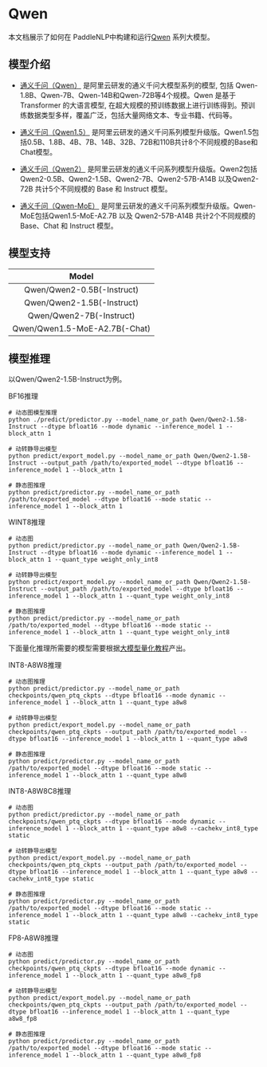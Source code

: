 # Qwen

本文档展示了如何在 PaddleNLP中构建和运行[Qwen](https://huggingface.co/Qwen) 系列大模型。

## 模型介绍

* [通义千问（Qwen）](https://arxiv.org/abs/2205.01068) 是阿里云研发的通义千问大模型系列的模型, 包括 Qwen-1.8B、Qwen-7B、Qwen-14B和Qwen-72B等4个规模。Qwen 是基于 Transformer 的大语言模型, 在超大规模的预训练数据上进行训练得到。预训练数据类型多样，覆盖广泛，包括大量网络文本、专业书籍、代码等。

* [通义千问（Qwen1.5）](https://qwenlm.github.io/blog/qwen1.5/) 是阿里云研发的通义千问系列模型升级版。Qwen1.5包括0.5B、1.8B、4B、7B、14B、32B、72B和110B共计8个不同规模的Base和Chat模型。

* [通义千问（Qwen2）](https://qwenlm.github.io/blog/qwen2/) 是阿里云研发的通义千问系列模型升级版。Qwen2包括Qwen2-0.5B、Qwen2-1.5B、Qwen2-7B、Qwen2-57B-A14B 以及Qwen2-72B 共计5个不同规模的 Base 和 Instruct 模型。 

* [通义千问（Qwen-MoE）](https://qwenlm.github.io/blog/qwen2/) 是阿里云研发的通义千问系列模型升级版。Qwen-MoE包括Qwen1.5-MoE-A2.7B 以及 Qwen2-57B-A14B 共计2个不同规模的 Base、Chat 和 Instruct 模型。 

## 模型支持

|              Model             | 
| :----------------------------: |
|   Qwen/Qwen2-0.5B(-Instruct)   |
|   Qwen/Qwen2-1.5B(-Instruct)   |
|    Qwen/Qwen2-7B(-Instruct)    |
|  Qwen/Qwen1.5-MoE-A2.7B(-Chat) |


## 模型推理

以Qwen/Qwen2-1.5B-Instruct为例。

BF16推理

```shell
# 动态图模型推理
python ./predict/predictor.py --model_name_or_path Qwen/Qwen2-1.5B-Instruct --dtype bfloat16 --mode dynamic --inference_model 1 --block_attn 1

# 动转静导出模型
python predict/export_model.py --model_name_or_path Qwen/Qwen2-1.5B-Instruct --output_path /path/to/exported_model --dtype bfloat16 --inference_model 1 --block_attn 1

# 静态图推理
python predict/predictor.py --model_name_or_path /path/to/exported_model --dtype bfloat16 --mode static --inference_model 1 --block_attn 1

```

WINT8推理

```shell
# 动态图
python predict/predictor.py --model_name_or_path Qwen/Qwen2-1.5B-Instruct --dtype bfloat16 --mode dynamic --inference_model 1 --block_attn 1 --quant_type weight_only_int8

# 动转静导出模型
python predict/export_model.py --model_name_or_path Qwen/Qwen2-1.5B-Instruct --output_path /path/to/exported_model --dtype bfloat16 --inference_model 1 --block_attn 1 --quant_type weight_only_int8

# 静态图推理
python predict/predictor.py --model_name_or_path /path/to/exported_model --dtype bfloat16 --mode static --inference_model 1 --block_attn 1 --quant_type weight_only_int8
```

下面量化推理所需要的模型需要根据[大模型量化教程](../quantization.md)产出。

INT8-A8W8推理

```shell
# 动态图推理
python predict/predictor.py --model_name_or_path checkpoints/qwen_ptq_ckpts --dtype bfloat16 --mode dynamic --inference_model 1 --block_attn 1 --quant_type a8w8

# 动转静导出模型
python predict/export_model.py --model_name_or_path checkpoints/qwen_ptq_ckpts --output_path /path/to/exported_model --dtype bfloat16 --inference_model 1 --block_attn 1 --quant_type a8w8

# 静态图推理
python predict/predictor.py --model_name_or_path /path/to/exported_model --dtype bfloat16 --mode static --inference_model 1 --block_attn 1 --quant_type a8w8
```

INT8-A8W8C8推理

```shell
# 动态图
python predict/predictor.py --model_name_or_path checkpoints/qwen_ptq_ckpts --dtype bfloat16 --mode dynamic --inference_model 1 --block_attn 1 --quant_type a8w8 --cachekv_int8_type static

# 动转静导出模型
python predict/export_model.py --model_name_or_path checkpoints/qwen_ptq_ckpts --output_path /path/to/exported_model --dtype bfloat16 --inference_model 1 --block_attn 1 --quant_type a8w8 --cachekv_int8_type static

# 静态图推理
python predict/predictor.py --model_name_or_path /path/to/exported_model --dtype bfloat16 --mode static --inference_model 1 --block_attn 1 --quant_type a8w8 --cachekv_int8_type static
```

FP8-A8W8推理
```shell
# 动态图
python predict/predictor.py --model_name_or_path checkpoints/qwen_ptq_ckpts --dtype bfloat16 --mode dynamic --inference_model 1 --block_attn 1 --quant_type a8w8_fp8

# 动转静导出模型
python predict/export_model.py --model_name_or_path checkpoints/qwen_ptq_ckpts --output_path /path/to/exported_model --dtype bfloat16 --inference_model 1 --block_attn 1 --quant_type a8w8_fp8

# 静态图推理
python predict/predictor.py --model_name_or_path /path/to/exported_model --dtype bfloat16 --mode static --inference_model 1 --block_attn 1 --quant_type a8w8_fp8
```
